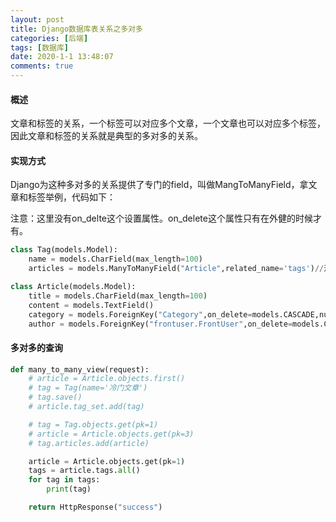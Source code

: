 ```yaml
---
layout: post
title: Django数据库表关系之多对多
categories: [后端]
tags: [数据库]
date: 2020-1-1 13:48:07
comments: true
---
```



#### 概述

文章和标签的关系，一个标签可以对应多个文章，一个文章也可以对应多个标签，因此文章和标签的关系就是典型的多对多的关系。


#### 实现方式

Django为这种多对多的关系提供了专门的field，叫做MangToManyField，拿文章和标签举例，代码如下：

注意：这里没有on_delte这个设置属性。on_delete这个属性只有在外健的时候才有。

```python
class Tag(models.Model):
    name = models.CharField(max_length=100)
    articles = models.ManyToManyField("Article",related_name='tags')//注意没有on_delete这个属性。

class Article(models.Model):
    title = models.CharField(max_length=100)
    content = models.TextField()
    category = models.ForeignKey("Category",on_delete=models.CASCADE,null=True,related_name='articles')
    author = models.ForeignKey("frontuser.FrontUser",on_delete=models.CASCADE,null=True)
```

#### 多对多的查询


```python
def many_to_many_view(request):
    # article = Article.objects.first()
    # tag = Tag(name='冷门文章')
    # tag.save()
    # article.tag_set.add(tag)

    # tag = Tag.objects.get(pk=1)
    # article = Article.objects.get(pk=3)
    # tag.articles.add(article)

    article = Article.objects.get(pk=1)
    tags = article.tags.all()
    for tag in tags:
        print(tag)

    return HttpResponse("success")
```





